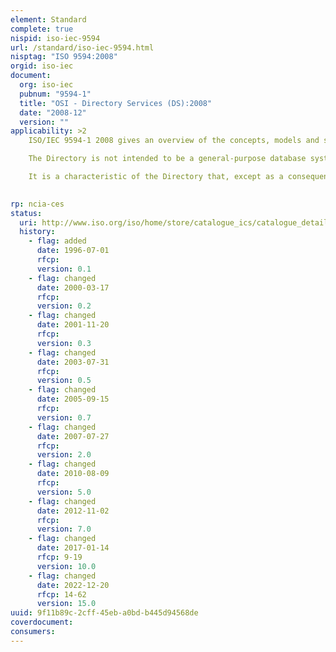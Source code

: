 ```yaml
---
element: Standard
complete: true
nispid: iso-iec-9594
url: /standard/iso-iec-9594.html
nisptag: "ISO 9594:2008"
orgid: iso-iec
document:
  org: iso-iec
  pubnum: "9594-1"
  title: "OSI - Directory Services (DS):2008"
  date: "2008-12"
  version: ""
applicability: >2
    ISO/IEC 9594-1 2008 gives an overview of the concepts, models and services related to “The Directory”. The Directory provides the directory capabilities required by OSI applications, OSI management processes, other OSI layer entities, and telecommunications services. Among the capabilities which it provides are those of user-friendly naming, whereby objects can be referred to by names which are suitable for citing by human users (though not all objects need have user-friendly names), and name-to-address mapping, which allows the binding between objects and their locations to be dynamic. The latter capability allows OSI networks, for example, to be self-configuring in the sense that addition, removal and changes of object location do not affect OSI network operation.

    The Directory is not intended to be a general-purpose database system, although it may be built on such systems. It is assumed, for instance, that, as is typical with communications directories, there is a considerably higher frequency of queries than of updates. The rate of updates is expected to be governed by the dynamics of people and organizations, rather than, for example, the dynamics of networks. There is also no need for instantaneous global commitment of updates; transient conditions, where both old and new versions of the same information are available, are quite acceptable.

    It is a characteristic of the Directory that, except as a consequence of differing access rights or unpropagated updates, the results of directory queries will not be dependent on the identity or location of the enquirer. This characteristic renders the Directory unsuitable for some telecommunications applications, for example some types of routing. For cases where the results are dependent on the identity of the enquirer, access to directory information and updates of the Directory may be denied.

  
rp: ncia-ces
status:
  uri: http://www.iso.org/iso/home/store/catalogue_ics/catalogue_detail_ics.htm?csnumber=53364
  history: 
    - flag: added
      date: 1996-07-01
      rfcp: 
      version: 0.1
    - flag: changed
      date: 2000-03-17
      rfcp: 
      version: 0.2
    - flag: changed
      date: 2001-11-20
      rfcp: 
      version: 0.3
    - flag: changed
      date: 2003-07-31
      rfcp: 
      version: 0.5
    - flag: changed
      date: 2005-09-15
      rfcp: 
      version: 0.7
    - flag: changed
      date: 2007-07-27
      rfcp: 
      version: 2.0
    - flag: changed
      date: 2010-08-09
      rfcp: 
      version: 5.0
    - flag: changed
      date: 2012-11-02
      rfcp: 
      version: 7.0
    - flag: changed
      date: 2017-01-14
      rfcp: 9-19
      version: 10.0
    - flag: changed
      date: 2022-12-20
      rfcp: 14-62
      version: 15.0
uuid: 9f11b89c-2cff-45eb-a0bd-b445d94568de
coverdocument:
consumers:
---
```

